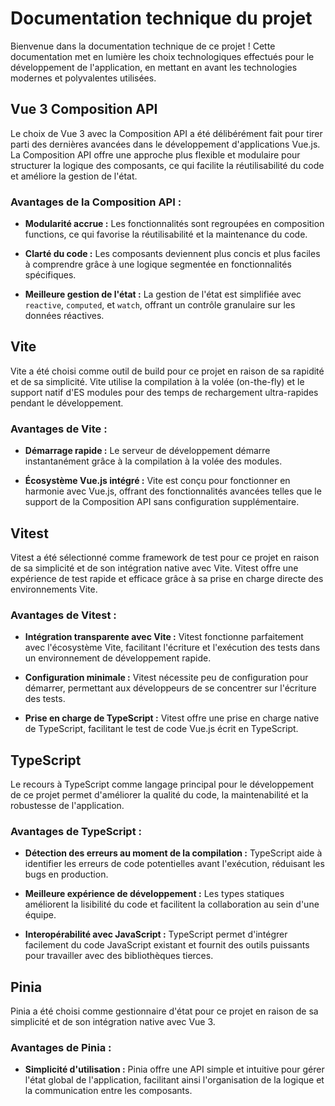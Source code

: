# Documentation technique du projet

Bienvenue dans la documentation technique de ce projet ! Cette documentation met en lumière les choix technologiques effectués pour le développement de l'application, en mettant en avant les technologies modernes et polyvalentes utilisées.

## Vue 3 Composition API

Le choix de Vue 3 avec la Composition API a été délibérément fait pour tirer parti des dernières avancées dans le développement d'applications Vue.js. La Composition API offre une approche plus flexible et modulaire pour structurer la logique des composants, ce qui facilite la réutilisabilité du code et améliore la gestion de l'état.

### Avantages de la Composition API :

- **Modularité accrue :** Les fonctionnalités sont regroupées en composition functions, ce qui favorise la réutilisabilité et la maintenance du code.
  
- **Clarté du code :** Les composants deviennent plus concis et plus faciles à comprendre grâce à une logique segmentée en fonctionnalités spécifiques.

- **Meilleure gestion de l'état :** La gestion de l'état est simplifiée avec `reactive`, `computed`, et `watch`, offrant un contrôle granulaire sur les données réactives.

## Vite

Vite a été choisi comme outil de build pour ce projet en raison de sa rapidité et de sa simplicité. Vite utilise la compilation à la volée (on-the-fly) et le support natif d'ES modules pour des temps de rechargement ultra-rapides pendant le développement.

### Avantages de Vite :

- **Démarrage rapide :** Le serveur de développement démarre instantanément grâce à la compilation à la volée des modules.

- **Écosystème Vue.js intégré :** Vite est conçu pour fonctionner en harmonie avec Vue.js, offrant des fonctionnalités avancées telles que le support de la Composition API sans configuration supplémentaire.

## Vitest

Vitest a été sélectionné comme framework de test pour ce projet en raison de sa simplicité et de son intégration native avec Vite. Vitest offre une expérience de test rapide et efficace grâce à sa prise en charge directe des environnements Vite.

### Avantages de Vitest :

- **Intégration transparente avec Vite :** Vitest fonctionne parfaitement avec l'écosystème Vite, facilitant l'écriture et l'exécution des tests dans un environnement de développement rapide.
  
- **Configuration minimale :** Vitest nécessite peu de configuration pour démarrer, permettant aux développeurs de se concentrer sur l'écriture des tests.

- **Prise en charge de TypeScript :** Vitest offre une prise en charge native de TypeScript, facilitant le test de code Vue.js écrit en TypeScript.

## TypeScript

Le recours à TypeScript comme langage principal pour le développement de ce projet permet d'améliorer la qualité du code, la maintenabilité et la robustesse de l'application.

### Avantages de TypeScript :

- **Détection des erreurs au moment de la compilation :** TypeScript aide à identifier les erreurs de code potentielles avant l'exécution, réduisant les bugs en production.
  
- **Meilleure expérience de développement :** Les types statiques améliorent la lisibilité du code et facilitent la collaboration au sein d'une équipe.

- **Interopérabilité avec JavaScript :** TypeScript permet d'intégrer facilement du code JavaScript existant et fournit des outils puissants pour travailler avec des bibliothèques tierces.

## Pinia

Pinia a été choisi comme gestionnaire d'état pour ce projet en raison de sa simplicité et de son intégration native avec Vue 3.

### Avantages de Pinia :

- **Simplicité d'utilisation :** Pinia offre une API simple et intuitive pour gérer l'état global de l'application, facilitant ainsi l'organisation de la logique et la communication entre les composants.